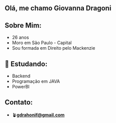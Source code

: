 ## Olá, me chamo Giovanna Dragoni

## Sobre Mim:

- 26 anos
- Moro em São Paulo - Capital
- Sou formada em Direito pelo Mackenzie

## 📖 Estudando:

- Backend 
- Programação em JAVA
- PowerBI

## Contato:

- 🪴**gdrahonif@gmail.com**